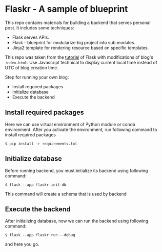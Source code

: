 # Flaskr - A sample of blueprint
This repo contains materials for building a backend that serves personal post. It includes some techniques:
* Flask serves APIs.
* Flask - blueprint for modularize big project into sub modules.
* Jinja2 template for rendering resource based on specific templates.

This repo was taken from the [tutorial](https://flask.palletsprojects.com/en/2.3.x/tutorial/factory/) of Flask with modifications of blog's `index.html`. Use Javascript technical to display current local time instead of UTC of blog creation time.

Step for running your own blog:
* Install required packages
* Initialize database
* Execute the backend

## Install required packages
Here we can use virtual environment of Python module or conda environment. After you activate the environment, run following command to install required packages
```shell
$ pip install -r requirements.txt
```
## Initialize database
Before running backend, you must initialize its backend using following command:
```shell
$ flask --app flaskr init-db
```
This command will create a schema that is used by backend

## Execute the backend
After initializing database, now we can run the backend using following command:
```shell
$ flask --app flaskr run --debug
```
and here you go.